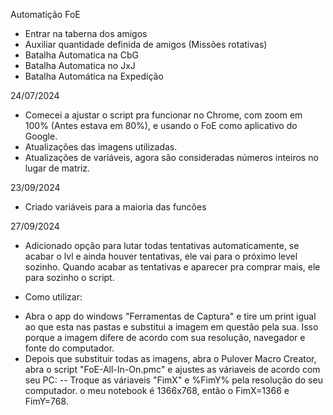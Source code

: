 Automatição FoE
* Entrar na taberna dos amigos
* Auxiliar quantidade definida de amigos (Missões rotativas)
* Batalha Automatica na CbG
* Batalha Automatica no JxJ
* Batalha Automática na Expedição 

24/07/2024
- Comecei a ajustar o script pra funcionar no Chrome, com zoom em 100% (Antes estava em 80%), e usando o FoE como aplicativo do Google. 
- Atualizações das imagens utilizadas.
- Atualizações de variáveis, agora são consideradas números inteiros no lugar de matriz.

23/09/2024
- Criado variáveis para a maioria das funcões

27/09/2024
- Adicionado opção para lutar todas tentativas automaticamente, se acabar o lvl e ainda houver tentativas, ele vai para o próximo level sozinho.
Quando acabar as tentativas e aparecer pra comprar mais, ele para sozinho o script.

* Como utilizar:
 - Abra o app do windows "Ferramentas de Captura" e tire um print igual ao que esta nas pastas e substitui a imagem em questão pela sua. Isso porque a imagem difere de acordo com sua resolução, navegador e fonte do computador.
 - Depois que substituir todas as imagens, abra o Pulover Macro Creator, abra o script "FoE-All-In-On.pmc" e ajustes as váriaveis de acordo com seu PC:
 	-- Troque as váriaveis "FimX" e %FimY% pela resolução do seu computador. o meu notebook é 1366x768, então o FimX=1366 e FimY=768.
